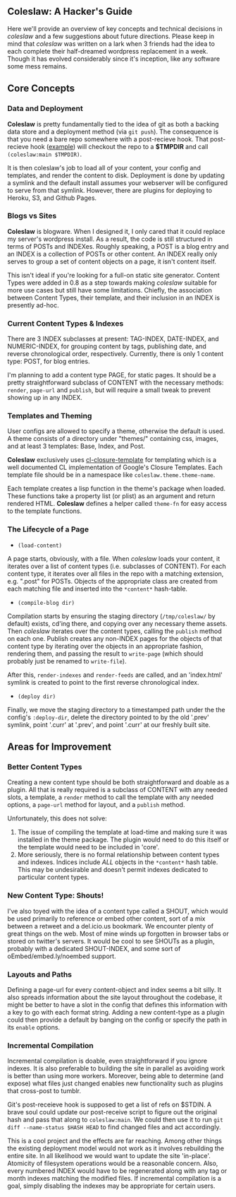 ## Coleslaw: A Hacker's Guide

Here we'll provide an overview of key concepts and technical decisions
in *coleslaw* and a few suggestions about future directions. Please
keep in mind that *coleslaw* was written on a lark when 3 friends had
the idea to each complete their half-dreamed wordpress replacement in
a week. Though it has evolved considerably since it's inception, like
any software some mess remains.

## Core Concepts

### Data and Deployment

**Coleslaw** is pretty fundamentally tied to the idea of git as both a
backing data store and a deployment method (via `git push`). The
consequence is that you need a bare repo somewhere with a post-recieve
hook. That post-recieve hook
([example](https://github.com/redline6561/coleslaw/blob/master/examples/example.post-receive))
will checkout the repo to a **$TMPDIR** and call `(coleslaw:main $TMPDIR)`.

It is then coleslaw's job to load all of your content, your config and
templates, and render the content to disk. Deployment is done by
updating a symlink and the default install assumes your webserver will
be configured to serve from that symlink. However, there are plugins
for deploying to Heroku, S3, and Github Pages.

### Blogs vs Sites

**Coleslaw** is blogware. When I designed it, I only cared that it
could replace my server's wordpress install. As a result, the code is
still structured in terms of POSTs and INDEXes. Roughly speaking, a
POST is a blog entry and an INDEX is a collection of POSTs or other
content. An INDEX really only serves to group a set of content objects
on a page, it isn't content itself.

This isn't ideal if you're looking for a full-on static site
generator.  Content Types were added in 0.8 as a step towards making
*coleslaw* suitable for more use cases but still have some
limitations. Chiefly, the association between Content Types, their
template, and their inclusion in an INDEX is presently ad-hoc.

### Current Content Types & Indexes

There are 3 INDEX subclasses at present: TAG-INDEX, DATE-INDEX, and
NUMERIC-INDEX, for grouping content by tags, publishing date, and
reverse chronological order, respectively. Currently, there is only 1
content type: POST, for blog entries.

I'm planning to add a content type PAGE, for static pages. It should
be a pretty straightforward subclass of CONTENT with the necessary
methods: `render`, `page-url` and `publish`, but will require a small
tweak to prevent showing up in any INDEX.

### Templates and Theming

User configs are allowed to specify a theme, otherwise the default is
used. A theme consists of a directory under "themes/" containing css,
images, and at least 3 templates: Base, Index, and Post.

**Coleslaw** exclusively uses
[cl-closure-template](https://github.com/archimag/cl-closure-template)
for templating which is a well documented CL implementation of
Google's Closure Templates. Each template file should be in a
namespace like `coleslaw.theme.theme-name`.

Each template creates a lisp function in the theme's package when
loaded. These functions take a property list (or plist) as an argument
and return rendered HTML.  **Coleslaw** defines a helper called
`theme-fn` for easy access to the template functions.

### The Lifecycle of a Page

- `(load-content)`

A page starts, obviously, with a file. When
*coleslaw* loads your content, it iterates over a list of content
types (i.e. subclasses of CONTENT).  For each content type, it
iterates over all files in the repo with a matching extension,
e.g. ".post" for POSTs. Objects of the appropriate class are created
from each matching file and inserted into the `*content*` hash-table.

- `(compile-blog dir)`

Compilation starts by ensuring the staging directory (`/tmp/coleslaw/`
by default) exists, cd'ing there, and copying over any necessary theme
assets. Then *coleslaw* iterates over the content types, calling the
`publish` method on each one. Publish creates any non-INDEX pages for
the objects of that content type by iterating over the objects in an
appropriate fashion, rendering them, and passing the result to
`write-page` (which should probably just be renamed to `write-file`).

After this, `render-indexes` and `render-feeds` are called, and an
'index.html' symlink is created to point to the first reverse
chronological index.

- `(deploy dir)`

Finally, we move the staging directory to a timestamped path under the
the config's `:deploy-dir`, delete the directory pointed to by the old
'.prev' symlink, point '.curr' at '.prev', and point '.curr' at our
freshly built site.

## Areas for Improvement

### Better Content Types

Creating a new content type should be both straightforward and doable
as a plugin. All that is really required is a subclass of CONTENT with
any needed slots, a template, a `render` method to call the template
with any needed options, a `page-url` method for layout, and a
`publish` method.

Unfortunately, this does not solve:

1. The issue of compiling the template at load-time and making sure it
   was installed in the theme package. The plugin would need to do
   this itself or the template would need to be included in 'core'.
2. More seriously, there is no formal relationship between content
   types and indexes. Indices include *ALL* objects in the `*content*`
   hash table. This may be undesirable and doesn't permit indexes
   dedicated to particular content types.

### New Content Type: Shouts!

I've also toyed with the idea of a content type called a SHOUT, which
would be used primarily to reference or embed other content, sort of a
mix between a retweet and a del.icio.us bookmark. We encounter plenty
of great things on the web. Most of mine winds up forgotten in browser
tabs or stored on twitter's servers. It would be cool to see SHOUTs as
a plugin, probably with a dedicated SHOUT-INDEX, and some sort of
oEmbed/embed.ly/noembed support.

### Layouts and Paths

Defining a page-url for every content-object and index seems a bit
silly. It also spreads information about the site layout throughout
the codebase, it might be better to have a slot in the config that
defines this information with a key to go with each format string.
Adding a new content-type as a plugin could then provide a default
by banging on the config or specify the path in its `enable` options.

### Incremental Compilation

Incremental compilation is doable, even straightforward if you ignore
indexes. It is also preferable to building the site in parallel as
avoiding work is better than using more workers. Moreover, being
able to determine (and expose) what files just changed enables new
functionality such as plugins that cross-post to tumblr.

Git's post-receieve hook is supposed to get a list of refs on $STDIN.
A brave soul could update our post-receive script to figure out the
original hash and pass that along to `coleslaw:main`. We could then
use it to run `git diff --name-status $HASH HEAD` to find changed
files and act accordingly.

This is a cool project and the effects are far reaching. Among other
things the existing deployment model would not work as it involves
rebuilding the entire site. In all likelihood we would want to update
the site 'in-place'. Atomicity of filesystem operations would be a
reasonable concern. Also, every numbered INDEX would have to be
regenerated along with any tag or month indexes matching the
modified files. If incremental compilation is a goal, simply
disabling the indexes may be appropriate for certain users.
